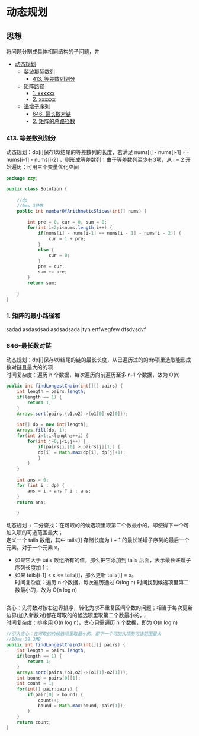 # 动态规划

## 思想
将问题分割成具体相同结构的子问题，并

<!-- GFM-TOC -->
* [动态规划](#动态规划)
    * [斐波那契数列](#斐波那契数列)
        * [413. 等差数列划分](#413-等差数列划分)
    * [矩阵路径](#矩阵路径)
        * [1. xxxxxx](#1-矩阵的最小路径和)
        * [2. xxxxxx](#2-矩阵的总路径数)
    * [递增子序列](#递增子序列)
        * [646. 最长数对链](#646-最长数对链)
        * [2. 矩阵的总路径数](#2-矩阵的总路径数)
    
<!-- GFM-TOC -->

### 413. 等差数列划分  
  
动态规划：dp[i]保存以i结尾的等差数列的长度，若满足 nums[i] - nums[i-1] == nums[i-1] - nums[i-2] ，则形成等差数列；由于等差数列至少有3项，从 i = 2 开始遍历；可用三个变量优化空间

```java
package zzy;

public class Solution {
	
	//dp
	//0ms 36MB
	public int numberOfArithmeticSlices(int[] nums) {
		
		int pre = 0, cur = 0, sum = 0;
        for(int i=2;i<nums.length;i++) {
        	if(nums[i] - nums[i-1] == nums[i - 1] - nums[i - 2]) {
        		cur = 1 + pre;
        	}
        	else {
        		cur = 0;
        	}
        	pre = cur;
        	sum += pre;
        }
        return sum;
        
    }
}
```

### 1. 矩阵的最小路径和
sadad
asdasdsad
asdsadsada
jtyh
ertfwegfew
dfsdvsdvf


### 646-最长数对链  

动态规划：dp[i]保存以i结尾的链的最长长度，从已遍历过的的dp项里选取能形成数对链且最大的的项  
时间复杂度：遍历 n 个数据，每次遍历向前遍历至多 n-1 个数据，故为 O(n)

```java
public int findLongestChain(int[][] pairs) {
	int length = pairs.length;
	if(length == 1) {
		return 1;
	}
	Arrays.sort(pairs,(o1,o2)->(o1[0]-o2[0]));
	
	int[] dp = new int[length];
	Arrays.fill(dp, 1);
	for(int i=1;i<length;++i) {
		for(int j=0;j<i;j++) {
			if(pairs[i][0] > pairs[j][1]) {
			dp[i] = Math.max(dp[i], dp[j]+1);				
			}
		}
	}
		
	int ans = 0;
	for (int i : dp) {
		ans = i > ans ? i : ans;
	}
	return ans;
		
    } 
 ```
 
动态规划 + 二分查找：在可取的的候选项里取第二个数最小的，即使得下一个可加入项的可选范围最大；  
定义一个 tails 数组，其中 tails[i] 存储长度为 i + 1 的最长递增子序列的最后一个元素。对于一个元素 x，
- 如果它大于 tails 数组所有的值，那么把它添加到 tails 后面，表示最长递增子序列长度加 1；
- 如果 tails[i-1] \< x \<= tails[i]，那么更新 tails[i] = x。   
时间复杂度：遍历 n 个数据，每次遍历通过 O(log n) 时间找到候选项里第二数最小的，故为 O(n log n)
```java

```
  
贪心：先将数对按右边界排序，转化为求不重复区间个数的问题；相当于每次更新边界(加入新数对)都在可取的的候选项里取第二个数最小的，；   
时间复杂度：排序用 O(n log n)，贪心只需遍历 n 个数据，即为 O(n log n)   
```java
//引入贪心：在可取的的候选项里取最小的，即下一个可加入项的可选范围最大
//10ms 38.3MB
public int findLongestChain3(int[][] pairs) {
	int length = pairs.length;
	if(length == 1) {
		return 1;
	}
	Arrays.sort(pairs,(o1,o2)->(o1[1]-o2[1]));
	int bound = pairs[0][1];
	int count = 1;
	for(int[] pair:pairs) {
		if(pair[0] > bound) {
			count++;
			bound = Math.max(bound, pair[1]);
		}
	}
	return count;
}
```
